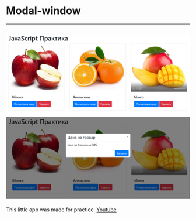 # Modal-window
---
![img1](img/git1.png)
![img2](img/git2.png)<br>
---
This little app was made for practice.
[Youtube](https://www.youtube.com/watch?v=FX2fiUvrYP4&ab_channel=%D0%92%D0%BB%D0%B0%D0%B4%D0%B8%D0%BB%D0%B5%D0%BD%D0%9C%D0%B8%D0%BD%D0%B8%D0%BD)
